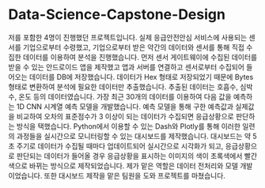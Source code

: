 # Data-Science-Capstone-Design
저를 포함한 4명이 진행했던 프로젝트입니다. 실제 응급안전안심 서비스에 사용되는 센서를 기업으로부터 수령했고,
기업으로부터 받은 약간의 데이터와 센서를 통해 직접 수집한 데이터를 이용하여 분석을 진행했습니다. 
먼저 센서 게이트웨이에 수집된 데이터를 받을 수 있는 안드로이드 앱을 제작했고 앱과 서버를 연결하고 센서로부터 수집되어 들어오는 데이터를 DB에 저장했습니다.
데이터가 Hex 형태로 저장되었기 때문에 Bytes 형태로 변환하여 분석에 필요한 데이터만 추출했습니다. 
추출된 데이터는 호흡수, 심박수, 온도 등의 데이터였습니다. 가장 최근 30개의 데이터를 이용하여 다음 값을 예측하는 1D CNN 시계열 예측 모델을 개발했습니다.
예측 모델을 통해 구한 예측값과 실제값을 비교하여 오차의 표준점수가 3 이상이 되는 데이터가 수집되면 응급상황으로 판단하는 방식을 택했습니다.
Python에서 이용할 수 있는 Dash와 Plotly를 통해 이러한 일련의 과정들을 실시간으로 모니터링할 수 있는 대시보드를 제작했습니다.
대시보드는 약 5초 주기로 데이터가 수집될 때마다 업데이트되어 실시간으로 시각화가 되고, 
응급상황으로 판단되는 데이터가 들어올 경우 응급상황을 표시하는 이미지의 색이 초록색에서 빨간색으로 바뀌는 방식으로 제작되었습니다.
제가 맡은 역할은 데이터 전처리와 모델 개발이었습니다. 또한 대시보드 제작을 맡은 팀원을 도와 프로젝트를 마쳤습니다.
